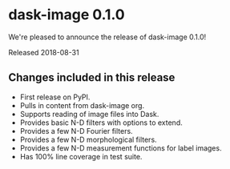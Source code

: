 # dask-image 0.1.0

We're pleased to announce the release of dask-image 0.1.0!

Released 2018-08-31

## Changes included in this release
- First release on PyPI.
- Pulls in content from dask-image org.
- Supports reading of image files into Dask.
- Provides basic N-D filters with options to extend.
- Provides a few N-D Fourier filters.
- Provides a few N-D morphological filters.
- Provides a few N-D measurement functions for label images.
- Has 100% line coverage in test suite.
